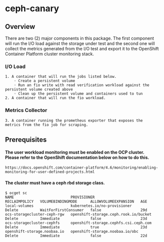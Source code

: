 # ceph-canary

## Overview
There are two (2) major components in this package. The first component will run the I/O load against the storage under test and the second one  will collect the metrics generated from the I/O test and export it to the OpenShift Container Platform cluster monitoring stack.


### I/O Load
    1. A container that will run the jobs listed below.
        ◦ Create a persistent volume 
        ◦ Run an fio write with read verification workload against the persistent volume created above
        ◦ Clean up the persistent volume and containers used to tun
    2. A container that will run the fio workload.

### Metrics Collector
    3. A container running the prometheus exporter that exposes the metrics from the fio job for scraping.

## Prerequisites
#### The user workload monitoring must be enabled on the OCP cluster. Please refer to the OpenShift documentation below on how to do this. 

    https://docs.openshift.com/container-platform/4.6/monitoring/enabling-monitoring-for-user-defined-projects.html
    
 #### The cluster must have a ceph rbd storage class.
    $ ocget sc
    NAME                          PROVISIONER                             RECLAIMPOLICY   VOLUMEBINDINGMODE      ALLOWVOLUMEEXPANSION   AGE
    local-volumes                 kubernetes.io/no-provisioner            Delete          WaitForFirstConsumer   false                  29d
    ocs-storagecluster-ceph-rgw   openshift-storage.ceph.rook.io/bucket   Delete          Immediate              false                  23d
    ocs-storagecluster-cephfs     openshift-storage.cephfs.csi.ceph.com   Delete          Immediate              true                   23d
    openshift-storage.noobaa.io   openshift-storage.noobaa.io/obc         Delete          Immediate              false                  22d
